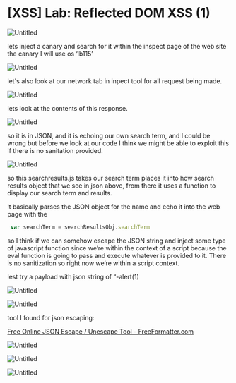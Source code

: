 # [XSS] Lab: Reflected DOM XSS (1)

![Untitled](%5BXSS%5D%20Lab%20Reflected%20DOM%20XSS%20(1)%20ae7e3712306f45d7ac8bce350b6689a8/Untitled.png)

lets inject a canary and search for it within the inspect page of the web site the canary I will use os ‘lb115’

![Untitled](%5BXSS%5D%20Lab%20Reflected%20DOM%20XSS%20(1)%20ae7e3712306f45d7ac8bce350b6689a8/Untitled%201.png)

let's also look at our network tab in inpect tool for all request being made. 

![Untitled](%5BXSS%5D%20Lab%20Reflected%20DOM%20XSS%20(1)%20ae7e3712306f45d7ac8bce350b6689a8/Untitled%202.png)

lets look at the contents of this response. 

![Untitled](%5BXSS%5D%20Lab%20Reflected%20DOM%20XSS%20(1)%20ae7e3712306f45d7ac8bce350b6689a8/Untitled%203.png)

so it is in JSON, and it is echoing our own search term, and I could be wrong but before we look at our code I think we might be able to exploit this if there is no sanitation provided. 

![Untitled](%5BXSS%5D%20Lab%20Reflected%20DOM%20XSS%20(1)%20ae7e3712306f45d7ac8bce350b6689a8/Untitled%204.png)

so this searchresults.js takes our search term places it into how search results object that we see in json above, from there it uses a function to display our search term and results. 

it basically parses the JSON object for the name and echo it into the web page with the 

```jsx
 var searchTerm = searchResultsObj.searchTerm
```

so I think if we can somehow escape the JSON string and inject some type of javascript function since we’re within the context of a script because the eval function is going to pass and execute whatever is provided to it. There is no sanitization so right now we’re within a script context.

lest try a payload with json string of “\-alert(1) 

![Untitled](%5BXSS%5D%20Lab%20Reflected%20DOM%20XSS%20(1)%20ae7e3712306f45d7ac8bce350b6689a8/Untitled%205.png)

![Untitled](%5BXSS%5D%20Lab%20Reflected%20DOM%20XSS%20(1)%20ae7e3712306f45d7ac8bce350b6689a8/Untitled%206.png)

tool I found for json escaping: 

[Free Online JSON Escape / Unescape Tool - FreeFormatter.com](https://www.freeformatter.com/json-escape.html#before-output)

![Untitled](%5BXSS%5D%20Lab%20Reflected%20DOM%20XSS%20(1)%20ae7e3712306f45d7ac8bce350b6689a8/Untitled%207.png)

![Untitled](%5BXSS%5D%20Lab%20Reflected%20DOM%20XSS%20(1)%20ae7e3712306f45d7ac8bce350b6689a8/Untitled%208.png)

![Untitled](%5BXSS%5D%20Lab%20Reflected%20DOM%20XSS%20(1)%20ae7e3712306f45d7ac8bce350b6689a8/Untitled%209.png)
